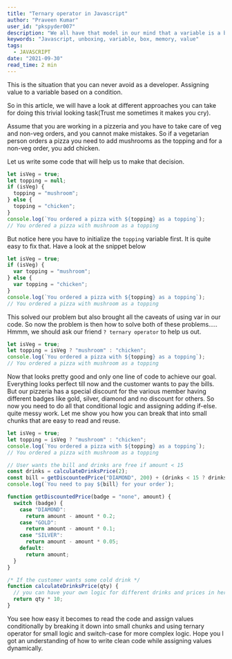 ```yaml
---
title: "Ternary operator in Javascript"
author: "Praveen Kumar"
user_id: "pkspyder007"
description: "We all have that model in our mind that a variable is a box containing some value e.g. let a contains 10. Let me ask you a simple question. What is a variable? You might have answered that variable is a box in memory that holds some value and you have pictured something as below in your mind."
keywords: "Javascript, unboxing, variable, box, memory, value"
tags:
  - JAVASCRIPT
date: "2021-09-30"
read_time: 2 min
---
```


This is the situation that you can never avoid as a developer. Assigning value to a variable based on a condition.

So in this article, we will have a look at different approaches you can take for doing this trivial looking task(Trust me sometimes it makes you cry).

Assume that you are working in a pizzeria and you have to take care of veg and non-veg orders, and you cannot make mistakes. So if a vegetarian person orders a pizza you need to add mushrooms as the topping and for a non-veg order, you add chicken.

Let us write some code that will help us to make that decision.

```js
let isVeg = true;
let topping = null;
if (isVeg) {
  topping = "mushroom";
} else {
  topping = "chicken";
}
console.log(`You ordered a pizza with ${topping} as a topping`);
// You ordered a pizza with mushroom as a topping
```

But notice here you have to initialize the `topping` variable first. It is quite easy to fix that. Have a look at the snippet below

```javascript highlight-line={1,3}
let isVeg = true;
if (isVeg) {
  var topping = "mushroom";
} else {
  var topping = "chicken";
}
console.log(`You ordered a pizza with ${topping} as a topping`);
// You ordered a pizza with mushroom as a topping
```

This solved our problem but also brought all the caveats of using var in our code.
So now the problem is then how to solve both of these problems.....
Hmmm, we should ask our friend `? ternary operator` to help us out.

```js
let isVeg = true;
let topping = isVeg ? "mushroom" : "chicken";
console.log(`You ordered a pizza with ${topping} as a topping`);
// You ordered a pizza with mushroom as a topping
```

Now that looks pretty good and only one line of code to achieve our goal.
Everything looks perfect till now and the customer wants to pay the bills.
But our pizzeria has a special discount for the various member having different badges like gold, silver, diamond and no discount for others. So now you need to do all that conditional logic and assigning adding if-else. quite messy work.
Let me show you how you can break that into small chunks that are easy to read and reuse.

```js
let isVeg = true;
let topping = isVeg ? "mushroom" : "chicken";
console.log(`You ordered a pizza with ${topping} as a topping`);
// You ordered a pizza with mushroom as a topping

// User wants the bill and drinks are free if amount < 15
const drinks = calculateDrinksPrice(2);
const bill = getDiscountedPrice("DIAMOND", 200) + (drinks < 15 ? drinks : 0);
console.log(`You need to pay ${bill} for your order`);

function getDiscountedPrice(badge = "none", amount) {
  switch (badge) {
    case "DIAMOND":
      return amount - amount * 0.2;
    case "GOLD":
      return amount - amount * 0.1;
    case "SILVER":
      return amount - amount * 0.05;
    default:
      return amount;
  }
}

/* If the customer wants some cold drink */
function calculateDrinksPrice(qty) {
  // you can have your own logic for different drinks and prices in here
  return qty * 10;
}
```

You see how easy it becomes to read the code and assign values conditionally by breaking it down into small chunks and using ternary operator for small logic and switch-case for more complex logic.
Hope you l got an understanding of how to write clean code while assigning values dynamically.
